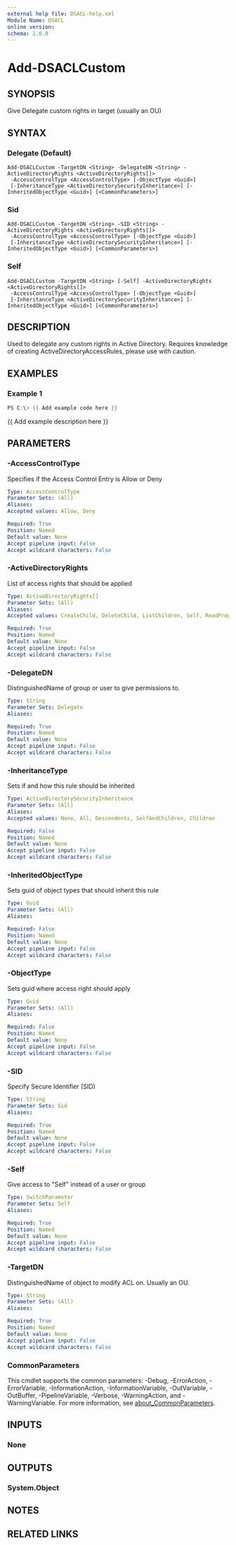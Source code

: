 ```yaml
---
external help file: DSACL-help.xml
Module Name: DSACL
online version:
schema: 2.0.0
---
```


# Add-DSACLCustom

## SYNOPSIS
Give Delegate custom rights in target (usually an OU)

## SYNTAX

### Delegate (Default)
```
Add-DSACLCustom -TargetDN <String> -DelegateDN <String> -ActiveDirectoryRights <ActiveDirectoryRights[]>
 -AccessControlType <AccessControlType> [-ObjectType <Guid>]
 [-InheritanceType <ActiveDirectorySecurityInheritance>] [-InheritedObjectType <Guid>] [<CommonParameters>]
```

### Sid
```
Add-DSACLCustom -TargetDN <String> -SID <String> -ActiveDirectoryRights <ActiveDirectoryRights[]>
 -AccessControlType <AccessControlType> [-ObjectType <Guid>]
 [-InheritanceType <ActiveDirectorySecurityInheritance>] [-InheritedObjectType <Guid>] [<CommonParameters>]
```

### Self
```
Add-DSACLCustom -TargetDN <String> [-Self] -ActiveDirectoryRights <ActiveDirectoryRights[]>
 -AccessControlType <AccessControlType> [-ObjectType <Guid>]
 [-InheritanceType <ActiveDirectorySecurityInheritance>] [-InheritedObjectType <Guid>] [<CommonParameters>]
```

## DESCRIPTION
Used to delegate any custom rights in Active Directory.
Requires knowledge of creating ActiveDirectoryAccessRules, please use with caution.

## EXAMPLES

### Example 1
```powershell
PS C:\> {{ Add example code here }}
```

{{ Add example description here }}

## PARAMETERS

### -AccessControlType
Specifies if the Access Control Entry is Allow or Deny

```yaml
Type: AccessControlType
Parameter Sets: (All)
Aliases:
Accepted values: Allow, Deny

Required: True
Position: Named
Default value: None
Accept pipeline input: False
Accept wildcard characters: False
```

### -ActiveDirectoryRights
List of access rights that should be applied

```yaml
Type: ActiveDirectoryRights[]
Parameter Sets: (All)
Aliases:
Accepted values: CreateChild, DeleteChild, ListChildren, Self, ReadProperty, WriteProperty, DeleteTree, ListObject, ExtendedRight, Delete, ReadControl, GenericExecute, GenericWrite, GenericRead, WriteDacl, WriteOwner, GenericAll, Synchronize, AccessSystemSecurity

Required: True
Position: Named
Default value: None
Accept pipeline input: False
Accept wildcard characters: False
```

### -DelegateDN
DistinguishedName of group or user to give permissions to.

```yaml
Type: String
Parameter Sets: Delegate
Aliases:

Required: True
Position: Named
Default value: None
Accept pipeline input: False
Accept wildcard characters: False
```

### -InheritanceType
Sets if and how this rule should be inherited

```yaml
Type: ActiveDirectorySecurityInheritance
Parameter Sets: (All)
Aliases:
Accepted values: None, All, Descendents, SelfAndChildren, Children

Required: False
Position: Named
Default value: None
Accept pipeline input: False
Accept wildcard characters: False
```

### -InheritedObjectType
Sets guid of object types that should inherit this rule

```yaml
Type: Guid
Parameter Sets: (All)
Aliases:

Required: False
Position: Named
Default value: None
Accept pipeline input: False
Accept wildcard characters: False
```

### -ObjectType
Sets guid where access right should apply

```yaml
Type: Guid
Parameter Sets: (All)
Aliases:

Required: False
Position: Named
Default value: None
Accept pipeline input: False
Accept wildcard characters: False
```

### -SID
Specify Secure Identifier (SID)

```yaml
Type: String
Parameter Sets: Sid
Aliases:

Required: True
Position: Named
Default value: None
Accept pipeline input: False
Accept wildcard characters: False
```

### -Self
Give access to "Self" instead of a user or group

```yaml
Type: SwitchParameter
Parameter Sets: Self
Aliases:

Required: True
Position: Named
Default value: None
Accept pipeline input: False
Accept wildcard characters: False
```

### -TargetDN
DistinguishedName of object to modify ACL on. Usually an OU.

```yaml
Type: String
Parameter Sets: (All)
Aliases:

Required: True
Position: Named
Default value: None
Accept pipeline input: False
Accept wildcard characters: False
```

### CommonParameters
This cmdlet supports the common parameters: -Debug, -ErrorAction, -ErrorVariable, -InformationAction, -InformationVariable, -OutVariable, -OutBuffer, -PipelineVariable, -Verbose, -WarningAction, and -WarningVariable. For more information, see [about_CommonParameters](http://go.microsoft.com/fwlink/?LinkID=113216).

## INPUTS

### None

## OUTPUTS

### System.Object
## NOTES

## RELATED LINKS
